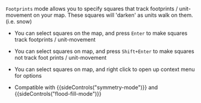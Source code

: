`Footprints` mode allows you to specify squares that track footprints / unit-movement on your map. These squares will 'darken' as units walk on them. (i.e. snow)

- You can select squares on the map, and press `Enter` to make squares track footprints / unit-movement

- You can select squares on map, and press `Shift+Enter` to make squares not track foot prints / unit-movement

- You can select squares on map, and right click to open up context menu for options

- Compatible with {{sideControls("symmetry-mode")}} and {{sideControls("flood-fill-mode")}}